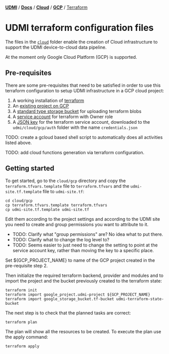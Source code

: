 [**UDMI**](../../../) / [**Docs**](../../) / [**Cloud**](../) / [**GCP**](./) / [Terraform](#)

# UDMI terraform configuration files

The files in the [`cloud`](../../cloud) folder enable the creation of Cloud infrastructure to support the UDMI device-to-cloud data pipeline.

At the moment only Google Cloud Platform (GCP) is supported.

## Pre-requisites

There are some pre-requisites that need to be satisfied in order to use this terraform configuration to setup UDMI infrastructure in a GCP cloud project:

1. A working installation of [terraform](https://learn.hashicorp.com/tutorials/terraform/install-cli?in=terraform/gcp-get-started)
2. An [existing project on GCP](https://cloud.google.com/resource-manager/docs/creating-managing-projects)
3. A [standard type storage bucket](https://cloud.google.com/storage/docs/creating-buckets) for uploading terraform blobs
4. A [service account](https://cloud.google.com/iam/docs/creating-managing-service-accounts) for terraform with Owner role
5. A [JSON key](https://cloud.google.com/iam/docs/creating-managing-service-account-keys) for the terraform service account,
   downloaded to the `udmi/cloud/gcp/auth` folder with the name `credentials.json`

TODO: create a gcloud based shell script to automatically does all activities listed above.

TODO: add cloud functions generation via terraform configuration.

## Getting started

To get started, go to the `cloud/gcp` directory and copy the `terraform.tfvars.template` file to `terraform.tfvars`
and the `udmi-site.tf.template` file to `udmi-site.tf`:

```
cd cloud/gcp
cp terraform.tfvars.template terraform.tfvars
cp udmi-site.tf.template udmi-site.tf
```

Edit them according to the project settings and according to the UDMI site you need to create and group permissions you want to attribute to it.
* TODO: Clarify what "group permissions" are?  No idea what to put there.
* TODO: Clarify what to change the log level to?
* TODO: Seems easier to just need to change the setting to point at the service account key, rather than moving the key to a specific place.

Set ${GCP_PROJECT_NAME} to name of the GCP project created in the pre-requisite step 2.

Then initialize the required terraform backend, provider and modules and 
to import the project and the bucket previously created to the terraform state:

```
terraform init
terraform import google_project.udmi-project ${GCP_PROJECT_NAME}
terraform import google_storage_bucket.tf-bucket udmi-terraform-state-bucket
```

The next step is to check that the planned tasks are correct:

```
terraform plan
```

The plan will show all the resources to be created. To execute the plan use the apply command:

```
terraform apply
```

